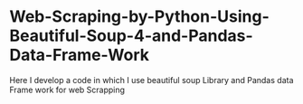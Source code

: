 # Web-Scraping-by-Python-Using-Beautiful-Soup-4-and-Pandas-Data-Frame-Work
Here I develop a code in which I use beautiful soup Library and Pandas data Frame work for web Scrapping
